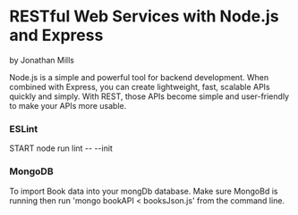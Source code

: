 # RESTful Web Services with Node.js and Express
by Jonathan Mills

Node.js is a simple and powerful tool for backend development. When combined with Express, you can create lightweight, fast, scalable APIs quickly and simply. With REST, those APIs become simple and user-friendly to make your APIs more usable.




### ESLint

START
node run lint -- --init


### MongoDB

To import Book data into your mongDb database.
Make sure MongoBd is running then run 'mongo bookAPI < booksJson.js' from the command line.

